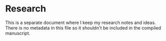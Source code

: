 # Research

This is a separate document where I keep my research notes and ideas. There is no metadata in this file so it shouldn't be included in the compiled manuscript.

